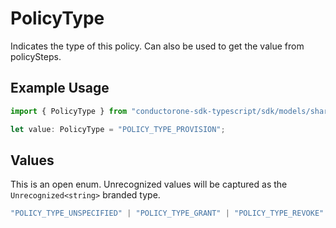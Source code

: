 # PolicyType

Indicates the type of this policy. Can also be used to get the value from policySteps.

## Example Usage

```typescript
import { PolicyType } from "conductorone-sdk-typescript/sdk/models/shared";

let value: PolicyType = "POLICY_TYPE_PROVISION";
```

## Values

This is an open enum. Unrecognized values will be captured as the `Unrecognized<string>` branded type.

```typescript
"POLICY_TYPE_UNSPECIFIED" | "POLICY_TYPE_GRANT" | "POLICY_TYPE_REVOKE" | "POLICY_TYPE_CERTIFY" | "POLICY_TYPE_ACCESS_REQUEST" | "POLICY_TYPE_PROVISION" | Unrecognized<string>
```